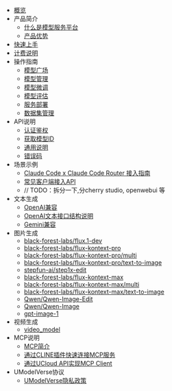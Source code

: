 * [概览](/modelverse/README.md)
* 产品简介
   * [什么是模型服务平台](/modelverse/introduction/introduction.md)
   * [产品优势](/modelverse/introduction/advantages.md)
* [快速上手](/modelverse/briefguide.md)
* [计费说明](/modelverse/price.md)
* 操作指南
   * [模型广场](/modelverse/guide/model-marketplace.md)
   * [模型管理](/modelverse/guide/model-manage.md)
   * [模型微调](/modelverse/guide/model-finetuning.md)
   * [模型评估](/modelverse/guide/model-evaluation.md)
   * [服务部署](/modelverse/guide/service-manage.md)
   * [数据集管理](/modelverse/guide/dataset-manage.md)
* API说明
   * [认证鉴权](/modelverse/api_doc/certificate.md)
   * [获取模型ID](/modelverse/api_doc/model_id.md)
   * [通用说明](/modelverse/api_doc/chat.md)
   * [错误码](/modelverse/api_doc/error-code.md)
* 场景示例   
   * [Claude Code x Claude Code Router 接入指南](/modelverse/api_doc/claudecodeccr.md)
   * [常见客户端接入API](/modelverse/scenario.md) 
   * // TODO：拆分一下,分cherry studio, openwebui 等
* 文本生成
  * [OpenAI兼容](/modelverse/text_api/openai_compatible.md)
  * [OpenAI文本接口结构说明](/modelverse/api_doc/struct.md)
  * [Gemini兼容](/modelverse/text_api/gemini_compatible.md)
* 图片生成
  * [black-forest-labs/flux.1-dev](/modelverse/image_api/black-forest-labs-flux.1-dev.md)
  * [black-forest-labs/flux-kontext-pro](/modelverse/image_api/black-forest-labs-flux-kontext-pro.md)
  * [black-forest-labs/flux-kontext-pro/multi](/modelverse/image_api/black-forest-labs-flux-kontext-pro-multi.md)
  * [black-forest-labs/flux-kontext-pro/text-to-image](/modelverse/image_api/black-forest-labs-flux-kontext-pro-text-to-image.md)
  * [stepfun-ai/step1x-edit](/modelverse/image_api/stepfun-ai-step1x-edit.md)
  * [black-forest-labs/flux-kontext-max](/modelverse/image_api/black-forest-labs-flux-kontext-max.md)
  * [black-forest-labs/flux-kontext-max/multi](/modelverse/image_api/black-forest-labs-flux-kontext-max-multi.md)
  * [black-forest-labs/flux-kontext-max/text-to-image](/modelverse/image_api/black-forest-labs-flux-kontext-max-text-to-image.md)
  * [Qwen/Qwen-Image-Edit](/modelverse/image_api/Qwen-Qwen-Image-Edit.md)
  * [Qwen/Qwen-Image](/modelverse/image_api/Qwen-Qwen-Image.md)
  * [gpt-image-1](/modelverse/image_api/gpt-image-1.md)
* 视频生成
   * [video_model](/modelverse/video_api/model.md)
* MCP说明
   * [MCP简介](/modelverse/mcp/mcpgeneral.md)
   * [通过CLINE插件快速连接MCP服务](/modelverse/mcp/MCPServer.md)
   * [通过UCloud API实现MCP Client](/modelverse/mcp/MCPClient.md)
* UModelVerse协议
   * [UModelVerse隐私政策](/modelverse/private.md)
